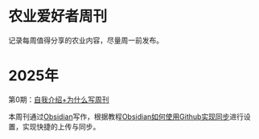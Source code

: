 # 农业爱好者周刊

记录每周值得分享的农业内容，尽量周一前发布。

# 2025年

第0期：[自我介绍+为什么写周刊](https://github.com/fengzhiyan/AgWeekly/blob/main/Docs/第0期：自我介绍%2B为什么写周刊.md)

本周刊通过[Obsidian](https://obsidian.md)写作，根据教程[Obsidian如何使用Github实现同步](https://www.bilibili.com/video/BV1HY5EzCEk5/?share_source=copy_web&vd_source=c40b68e410f40472d2ad551ba9d82740)进行设置，实现快捷的上传与同步。
